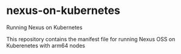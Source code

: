 # nexus-on-kubernetes
Running Nexus on Kubernetes

This repository contains the manifest file for running Nexus OSS on Kuberenetes with arm64 nodes
